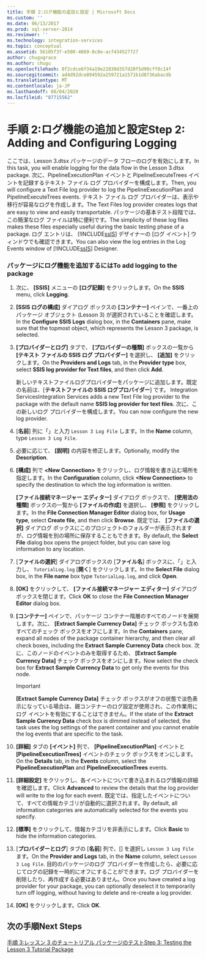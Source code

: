 ```yaml
---
title: 手順 2:ログ機能の追加と設定 | Microsoft Docs
ms.custom: ''
ms.date: 06/13/2017
ms.prod: sql-server-2014
ms.reviewer: ''
ms.technology: integration-services
ms.topic: conceptual
ms.assetid: 56105f3f-e500-4669-8c8e-acf434527727
author: chugugrace
ms.author: chugu
ms.openlocfilehash: 0f2cdce6f34a19e22830d357d20f5d99cff8c14f
ms.sourcegitcommit: ad4d92dce894592a259721a1571b1d8736abacdb
ms.translationtype: MT
ms.contentlocale: ja-JP
ms.lasthandoff: 08/04/2020
ms.locfileid: "87715562"
---
```

# <a name="step-2-adding-and-configuring-logging"></a><span data-ttu-id="c0058-102">手順 2:ログ機能の追加と設定</span><span class="sxs-lookup"><span data-stu-id="c0058-102">Step 2: Adding and Configuring Logging</span></span>
  <span data-ttu-id="c0058-103">ここでは、Lesson 3.dtsx パッケージのデータ フローのログを有効にします。</span><span class="sxs-lookup"><span data-stu-id="c0058-103">In this task, you will enable logging for the data flow in the Lesson 3.dtsx package.</span></span> <span data-ttu-id="c0058-104">次に、PipelineExecutionPlan イベントと PipelineExecuteTrees イベントを記録するテキスト ファイル ログ プロバイダーを構成します。</span><span class="sxs-lookup"><span data-stu-id="c0058-104">Then, you will configure a Text File log provider to log the PipelineExecutionPlan and PipelineExecuteTrees events.</span></span> <span data-ttu-id="c0058-105">テキスト ファイル ログ プロバイダーは、表示や移行が容易なログを作成します。</span><span class="sxs-lookup"><span data-stu-id="c0058-105">The Text Files log provider creates logs that are easy to view and easily transportable.</span></span> <span data-ttu-id="c0058-106">パッケージの基本テスト段階では、この簡潔なログ ファイルは特に便利です。</span><span class="sxs-lookup"><span data-stu-id="c0058-106">The simplicity of these log files makes these files especially useful during the basic testing phase of a package.</span></span> <span data-ttu-id="c0058-107">ログ エントリは、 [!INCLUDE[ssIS](../includes/ssis-md.md)] デザイナーの [ログ イベント] ウィンドウでも確認できます。</span><span class="sxs-lookup"><span data-stu-id="c0058-107">You can also view the log entries in the Log Events window of [!INCLUDE[ssIS](../includes/ssis-md.md)] Designer.</span></span>  
  
### <a name="to-add-logging-to-the-package"></a><span data-ttu-id="c0058-108">パッケージにログ機能を追加するには</span><span class="sxs-lookup"><span data-stu-id="c0058-108">To add logging to the package</span></span>  
  
1.  <span data-ttu-id="c0058-109">次に、 **[SSIS]** メニューの **[ログ記録]** をクリックします。</span><span class="sxs-lookup"><span data-stu-id="c0058-109">On the **SSIS** menu, click **Logging**.</span></span>  
  
2.  <span data-ttu-id="c0058-110">**[SSIS ログの構成]** ダイアログ ボックスの **[コンテナー]** ペインで、一番上のパッケージ オブジェクト (Lesson 3) が選択されていることを確認します。</span><span class="sxs-lookup"><span data-stu-id="c0058-110">In the **Configure SSIS Logs** dialog box, in the **Containers** pane, make sure that the topmost object, which represents the Lesson 3 package, is selected.</span></span>  
  
3.  <span data-ttu-id="c0058-111">**[プロバイダーとログ]** タブで、 **[プロバイダーの種類]** ボックスの一覧から **[テキスト ファイルの SSIS ログ プロバイダー]** を選択し、 **[追加]** をクリックします。</span><span class="sxs-lookup"><span data-stu-id="c0058-111">On the **Providers and Logs** tab, in the **Provider type** box, select **SSIS log provider for Text files**, and then click **Add**.</span></span>  
  
     <span data-ttu-id="c0058-112">新しいテキストファイルログプロバイダーをパッケージに追加します。既定の名前は、[**テキストファイルの SSIS ログプロバイダー**] です。 Integration Services</span><span class="sxs-lookup"><span data-stu-id="c0058-112">Integration Services adds a new Text File log provider to the package with the default name **SSIS log provider for text files**.</span></span> <span data-ttu-id="c0058-113">次に、この新しいログ プロバイダーを構成します。</span><span class="sxs-lookup"><span data-stu-id="c0058-113">You can now configure the new log provider.</span></span>  
  
4.  <span data-ttu-id="c0058-114">[**名前**] 列に「」と入力 `Lesson 3 Log File` します。</span><span class="sxs-lookup"><span data-stu-id="c0058-114">In the **Name** column, type `Lesson 3 Log File`.</span></span>  
  
5.  <span data-ttu-id="c0058-115">必要に応じて、 **[説明]** の内容を修正します。</span><span class="sxs-lookup"><span data-stu-id="c0058-115">Optionally, modify the **Description**.</span></span>  
  
6.  <span data-ttu-id="c0058-116">**[構成]** 列で **\<New Connection>** をクリックし、ログ情報を書き込む場所を指定します。</span><span class="sxs-lookup"><span data-stu-id="c0058-116">In the **Configuration** column, click **\<New Connection>** to specify the destination to which the log information is written.</span></span>  
  
     <span data-ttu-id="c0058-117">**[ファイル接続マネージャー エディター]** ダイアログ ボックスで、 **[使用法の種類]** ボックスの一覧から **[ファイルの作成]** を選択し、 **[参照]** をクリックします。</span><span class="sxs-lookup"><span data-stu-id="c0058-117">In the **File Connection Manager Editor** dialog box, for **Usage type**, select **Create file**, and then click **Browse**.</span></span> <span data-ttu-id="c0058-118">既定では、 **[ファイルの選択]** ダイアログ ボックスにこのプロジェクトのフォルダーが表示されますが、ログ情報を別の場所に保存することもできます。</span><span class="sxs-lookup"><span data-stu-id="c0058-118">By default, the **Select File** dialog box opens the project folder, but you can save log information to any location.</span></span>  
  
7.  <span data-ttu-id="c0058-119">[**ファイルの選択**] ダイアログボックスの [**ファイル名**] ボックスに、「」と入力し、 `TutorialLog.log` [**開く**] をクリックします。</span><span class="sxs-lookup"><span data-stu-id="c0058-119">In the **Select File** dialog box, in the **File name** box type `TutorialLog.log`, and click **Open**.</span></span>  
  
8.  <span data-ttu-id="c0058-120">**[OK]** をクリックして、 **[ファイル接続マネージャー エディター]** ダイアログ ボックスを閉じます。</span><span class="sxs-lookup"><span data-stu-id="c0058-120">Click **OK** to close the **File Connection Manager Editor** dialog box.</span></span>  
  
9. <span data-ttu-id="c0058-121">**[コンテナー]** ペインで、パッケージ コンテナー階層のすべてのノードを展開します。次に、 **[Extract Sample Currency Data]** チェック ボックスも含めすべてのチェック ボックスをオフにします。</span><span class="sxs-lookup"><span data-stu-id="c0058-121">In the **Containers** pane, expand all nodes of the package container hierarchy, and then clear all check boxes, including the **Extract Sample Currency Data** check box.</span></span> <span data-ttu-id="c0058-122">次に、このノードのイベントのみを取得するため、 **[Extract Sample Currency Data]** チェック ボックスをオンにします。</span><span class="sxs-lookup"><span data-stu-id="c0058-122">Now select the check box for **Extract Sample Currency Data** to get only the events for this node.</span></span>  
  
    > [!IMPORTANT]  
    >  <span data-ttu-id="c0058-123">**[Extract Sample Currency Data]** チェック ボックスがオフの状態で淡色表示になっている場合は、親コンテナーのログ設定が使用され、この作業用にログ イベントを有効にすることはできません。</span><span class="sxs-lookup"><span data-stu-id="c0058-123">If the state of the **Extract Sample Currency Data** check box is dimmed instead of selected, the task uses the log settings of the parent container and you cannot enable the log events that are specific to the task.</span></span>  
  
10. <span data-ttu-id="c0058-124">**[詳細]** タブの **[イベント]** 列で、 **[PipelineExecutionPlan]** イベントと **[PipelineExecutionTrees]** イベントのチェック ボックスをオンにします。</span><span class="sxs-lookup"><span data-stu-id="c0058-124">On the **Details** tab, in the **Events** column, select the **PipelineExecutionPlan** and **PipelineExecutionTrees** events.</span></span>  
  
11. <span data-ttu-id="c0058-125">**[詳細設定]** をクリックし、各イベントについて書き込まれるログ情報の詳細を確認します。</span><span class="sxs-lookup"><span data-stu-id="c0058-125">Click **Advanced** to review the details that the log provider will write to the log for each event.</span></span> <span data-ttu-id="c0058-126">既定では、指定したイベントについて、すべての情報カテゴリが自動的に選択されます。</span><span class="sxs-lookup"><span data-stu-id="c0058-126">By default, all information categories are automatically selected for the events you specify.</span></span>  
  
12. <span data-ttu-id="c0058-127">**[標準]** をクリックして、情報カテゴリを非表示にします。</span><span class="sxs-lookup"><span data-stu-id="c0058-127">Click **Basic** to hide the information categories.</span></span>  
  
13. <span data-ttu-id="c0058-128">[**プロバイダーとログ**] タブの [**名前**] 列で、[] を選択し `Lesson 3 Log File` ます。</span><span class="sxs-lookup"><span data-stu-id="c0058-128">On the **Provider and Logs** tab, in the **Name** column, select `Lesson 3 Log File`.</span></span> <span data-ttu-id="c0058-129">目的のパッケージのログ プロバイダーを作成したら、必要に応じてログの記録を一時的にオフにすることができます。ログ プロバイダーを削除したり、再作成する必要はありません。</span><span class="sxs-lookup"><span data-stu-id="c0058-129">Once you have created a log provider for your package, you can optionally deselect it to temporarily turn off logging, without having to delete and re-create a log provider.</span></span>  
  
14. <span data-ttu-id="c0058-130">**[OK]** をクリックします。</span><span class="sxs-lookup"><span data-stu-id="c0058-130">Click **OK**.</span></span>  
  
## <a name="next-steps"></a><span data-ttu-id="c0058-131">次の手順</span><span class="sxs-lookup"><span data-stu-id="c0058-131">Next Steps</span></span>  
 [<span data-ttu-id="c0058-132">手順 3:レッスン 3 のチュートリアル パッケージのテスト</span><span class="sxs-lookup"><span data-stu-id="c0058-132">Step 3: Testing the Lesson 3 Tutorial Package</span></span>](../integration-services/lesson-3-3-testing-the-lesson-3-tutorial-package.md)  
  
  
